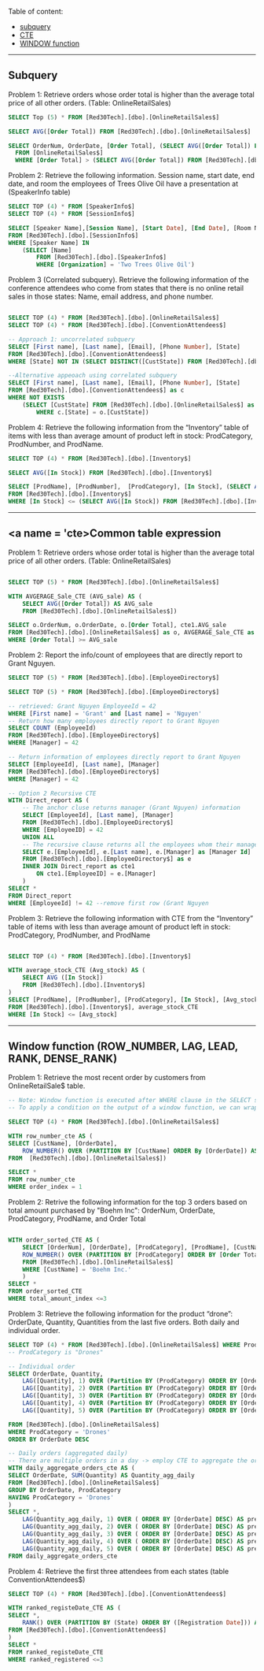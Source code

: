 Table of content:
- [subquery](subquery) 
- [CTE](cte)
- [WINDOW function](window)

---

## <a name = 'subquery'> Subquery</a>

Problem 1: Retrieve orders whose order total is higher than the average total price of all other orders. (Table: OnlineRetailSales)

```sql
SELECT Top (5) * FROM [Red30Tech].[dbo].[OnlineRetailSales$] 

SELECT AVG([Order Total]) FROM [Red30Tech].[dbo].[OnlineRetailSales$] 

SELECT OrderNum, OrderDate, [Order Total], (SELECT AVG([Order Total]) FROM [Red30Tech].[dbo].[OnlineRetailSales$]) AS Average_total
  FROM [OnlineRetailSales$]
  WHERE [Order Total] > (SELECT AVG([Order Total]) FROM [Red30Tech].[dbo].[OnlineRetailSales$])

```

Problem 2: Retrieve the following information. Session name, start date, end date, and room the employees of Trees Olive Oil have a presentation at (SpeakerInfo table)

```sql
SELECT TOP (4) * FROM [SpeakerInfo$]
SELECT TOP (4) * FROM [SessionInfo$]

SELECT [Speaker Name],[Session Name], [Start Date], [End Date], [Room Name]
FROM [Red30Tech].[dbo].[SessionInfo$]
WHERE [Speaker Name] IN 
	(SELECT [Name] 
		FROM [Red30Tech].[dbo].[SpeakerInfo$] 
		WHERE [Organization] = 'Two Trees Olive Oil')
```



Problem 3 (Correlated subquery). Retrieve the following information of the conference attendees who come from states that there is no online retail sales in those states: Name, email address, and phone number.


```sql

SELECT TOP (4) * FROM [Red30Tech].[dbo].[OnlineRetailSales$]
SELECT TOP (4) * FROM [Red30Tech].[dbo].[ConventionAttendees$]

-- Approach 1: uncorrelated subquery
SELECT [First name], [Last name], [Email], [Phone Number], [State]
FROM [Red30Tech].[dbo].[ConventionAttendees$] 
WHERE [State] NOT IN (SELECT DISTINCT([CustState]) FROM [Red30Tech].[dbo].[OnlineRetailSales$])

--Alternative appeoach using correlated subquery
SELECT [First name], [Last name], [Email], [Phone Number], [State]
FROM [Red30Tech].[dbo].[ConventionAttendees$] as c
WHERE NOT EXISTS
	(SELECT [CustState] FROM [Red30Tech].[dbo].[OnlineRetailSales$] as o
		WHERE c.[State] = o.[CustState])
```

Problem 4: Retrieve the following information from the “Inventory” table of items with less than average amount of product left in stock: ProdCategory, ProdNumber, and ProdName.

```sql
SELECT TOP (4) * FROM [Red30Tech].[dbo].[Inventory$]

SELECT AVG([In Stock]) FROM [Red30Tech].[dbo].[Inventory$]

SELECT [ProdName], [ProdNumber],  [ProdCategory], [In Stock], (SELECT AVG([In Stock]) FROM [Red30Tech].[dbo].[Inventory$]) AS "Average_Storck"
FROM [Red30Tech].[dbo].[Inventory$]
WHERE [In Stock] <= (SELECT AVG([In Stock]) FROM [Red30Tech].[dbo].[Inventory$])
```


---

## <a name = 'cte>Common table expression </a>

Problem 1:  Retrieve orders whose order total is higher than the average total price of all other orders. (Table: OnlineRetailSales)

```sql

SELECT TOP (5) * FROM [Red30Tech].[dbo].[OnlineRetailSales$] 

WITH AVGERAGE_Sale_CTE (AVG_sale) AS (
	SELECT AVG([Order Total]) AS AVG_sale 
	FROM [Red30Tech].[dbo].[OnlineRetailSales$])

SELECT o.OrderNum, o.OrderDate, o.[Order Total], cte1.AVG_sale
FROM [Red30Tech].[dbo].[OnlineRetailSales$] as o, AVGERAGE_Sale_CTE as cte1
WHERE [Order Total] >= AVG_sale
```

Problem 2: Report the info/count of employees that are directly report to Grant Nguyen.

```sql
SELECT TOP (5) * FROM [Red30Tech].[dbo].[EmployeeDirectory$]

SELECT TOP (5) * FROM [Red30Tech].[dbo].[EmployeeDirectory$]

-- retrieved: Grant Nguyen EmployeeId = 42
WHERE [First name] = 'Grant' and [Last name] = 'Nguyen' 
-- Return how many employees directly report to Grant Nguyen
SELECT COUNT (EmployeeId)
FROM [Red30Tech].[dbo].[EmployeeDirectory$]
WHERE [Manager] = 42 

-- Return information of employees directly report to Grant Nguyen
SELECT [EmployeeId], [Last name], [Manager]
FROM [Red30Tech].[dbo].[EmployeeDirectory$]
WHERE [Manager] = 42 

-- Option 2 Recursive CTE
WITH Direct_report AS (
	-- The anchor cluse returns manager (Grant Nguyen) information
	SELECT [EmployeeId], [Last name], [Manager]
	FROM [Red30Tech].[dbo].[EmployeeDirectory$]
	WHERE [EmployeeID] = 42
	UNION ALL
	-- The recursive clause returns all the employees whom their manager is Grant Nguyen
	SELECT e.[EmployeeId], e.[Last name], e.[Manager] as [Manager Id]
	FROM [Red30Tech].[dbo].[EmployeeDirectory$] as e
	INNER JOIN Direct_report as cte1
		ON cte1.[EmployeeID] = e.[Manager]
	)
SELECT * 
FROM Direct_report
WHERE [EmployeeId] != 42 --remove first row (Grant Nguyen
```




Problem 3: Retrieve the following information with CTE from the “Inventory” table of items with less than average amount of product left in stock: ProdCategory, ProdNumber, and ProdName

```sql

SELECT TOP (4) * FROM [Red30Tech].[dbo].[Inventory$]

WITH average_stock_CTE (Avg_stock) AS (
	SELECT AVG ([In Stock])
	FROM [Red30Tech].[dbo].[Inventory$]
)
SELECT [ProdName], [ProdNumber], [ProdCategory], [In Stock], [Avg_stock]
FROM [Red30Tech].[dbo].[Inventory$], average_stock_CTE
WHERE [In Stock] <= [Avg_stock]
```

---
## <a name='window'> Window function (ROW_NUMBER, LAG, LEAD, RANK, DENSE_RANK) </a>

Problem 1:  Retrieve the most recent order by customers from OnlineRetailSale$ table.

```sql
-- Note: Window function is executed after WHERE clause in the SELECT statement. 
-- To apply a condition on the output of a window function, we can wrap it inside a CTE.

SELECT TOP (4) * FROM [Red30Tech].[dbo].[OnlineRetailSales$]

WITH row_number_cte AS (
SELECT [CustName], [OrderDate], 
	ROW_NUMBER() OVER (PARTITION BY [CustName] ORDER By [OrderDate]) AS order_index
FROM  [Red30Tech].[dbo].[OnlineRetailSales$])

SELECT *
FROM row_number_cte
WHERE order_index = 1
```


Problem 2: Retrive the following information for the top 3 orders based on total amount purchased by "Boehm Inc":  OrderNum, OrderDate, ProdCategory, ProdName, and Order Total

```sql

WITH order_sorted_CTE AS (
	SELECT [OrderNum], [OrderDate], [ProdCategory], [ProdName], [CustName], [Order Total],
	ROW_NUMBER() OVER (PARTITION BY [ProdCategory] ORDER BY [Order Total] DESC) AS total_amount_index
	FROM [Red30Tech].[dbo].[OnlineRetailSales$]
	WHERE [CustName] = 'Boehm Inc.'
	)
SELECT * 
FROM order_sorted_CTE
WHERE total_amount_index <=3
```


Problem 3: Retrieve the following information for the product “drone”: OrderDate, Quantity, Quantities from the last five orders. Both daily and individual order.


```sql
SELECT TOP (4) * FROM [Red30Tech].[dbo].[OnlineRetailSales$] WHERE ProdCategory LIKE '%drone%'
-- ProdCategory is "Drones"

-- Individual order
SELECT OrderDate, Quantity, 
	LAG([Quantity], 1) OVER (Partition BY (ProdCategory) ORDER BY [OrderDate] DESC) AS previous1_quantity,
	LAG([Quantity], 2) OVER (Partition BY (ProdCategory) ORDER BY [OrderDate] DESC) AS previous2_quantity,
	LAG([Quantity], 3) OVER (Partition BY (ProdCategory) ORDER BY [OrderDate] DESC) AS previous3_quantity, 
	LAG([Quantity], 4) OVER (Partition BY (ProdCategory) ORDER BY [OrderDate] DESC) AS previous4_quantity, 
	LAG([Quantity], 5) OVER (Partition BY (ProdCategory) ORDER BY [OrderDate] DESC) AS previous5_quantity 

FROM [Red30Tech].[dbo].[OnlineRetailSales$]
WHERE ProdCategory = 'Drones'
ORDER BY OrderDate DESC

-- Daily orders (aggregated daily)
-- There are multiple orders in a day -> employ CTE to aggregate the orders' quantity that occur in a single day
WITH daily_aggregate_orders_cte AS (
SELECT OrderDate, SUM(Quantity) AS Quantity_agg_daily
FROM [Red30Tech].[dbo].[OnlineRetailSales$]
GROUP BY OrderDate, ProdCategory
HAVING ProdCategory = 'Drones'
)
SELECT *,
	LAG(Quantity_agg_daily, 1) OVER ( ORDER BY [OrderDate] DESC) AS previous1_quantity,
	LAG(Quantity_agg_daily, 2) OVER ( ORDER BY [OrderDate] DESC) AS previous2_quantity,
	LAG(Quantity_agg_daily, 3) OVER ( ORDER BY [OrderDate] DESC) AS previous3_quantity, 
	LAG(Quantity_agg_daily, 4) OVER ( ORDER BY [OrderDate] DESC) AS previous4_quantity, 
	LAG(Quantity_agg_daily, 5) OVER ( ORDER BY [OrderDate] DESC) AS previous5_quantity 
FROM daily_aggregate_orders_cte
```

Problem 4: Retrieve the first three attendees from each states (table ConventionAttendees$)

```sql
SELECT TOP (4) * FROM [Red30Tech].[dbo].[ConventionAttendees$]

WITH ranked_registeDate_CTE AS (
SELECT *,
	RANK() OVER (PARTITION BY (State) ORDER BY ([Registration Date])) AS ranked_registered
FROM [Red30Tech].[dbo].[ConventionAttendees$]
)
SELECT *
FROM ranked_registeDate_CTE
WHERE ranked_registered <=3
```


